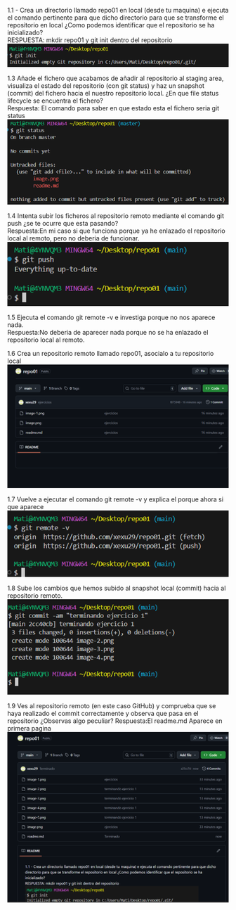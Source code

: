 1.1 - Crea un directorio llamado repo01 en local (desde tu maquina) e ejecuta el comando pertinente para que dicho directorio para que se transforme el repositorio en local  ¿Como podemos identificar que el repositorio se ha inicializado?  
RESPUESTA: mkdir repo01 y git init dentro del repositorio![alt text](image.png) 
  

1.3 Añade el fichero que acabamos de añadir al repositorio al staging area, visualiza el estado del repositorio (con git status) y haz un snapshot  (commit) del fichero hacia el nuestro repositorio local. ¿En que file status lifecycle se encuentra el fichero?  
Respuesta: El comando para saber en que estado esta el fichero seria git status![alt text](image-1.png)
  

1.4 Intenta subir los ficheros al repositorio remoto mediante el comando git push ¿se te ocurre que esta pasando?  
Respuesta:En mi caso si que funciona porque ya he enlazado el repositorio local al remoto, pero no deberia de funcionar.
![alt text](image-2.png)  
  

1.5 Ejecuta el comando git remote -v e investiga porque no nos aparece nada.  
Respuesta:No deberia de aparecer nada porque no se ha enlazado el repositorio local al remoto.
  
1.6 Crea un repositorio remoto llamado repo01, asocialo a tu repositorio local
![alt text](image-4.png)
  
1.7 Vuelve a ejecutar el comando git remote -v y explica el porque ahora si que aparece
![alt text](image-3.png)

1.8 Sube los cambios que hemos subido al snapshot local (commit) hacia al repositorio remoto.
![alt text](image-5.png)  

1.9 Ves al repositorio remoto (en este caso GitHub) y comprueba que se haya realizado el commit correctamente y observa que pasa en el repositorio ¿Observas algo peculiar?
Respuesta:El readme.md Aparece en primera pagina
![alt text](image-6.png)